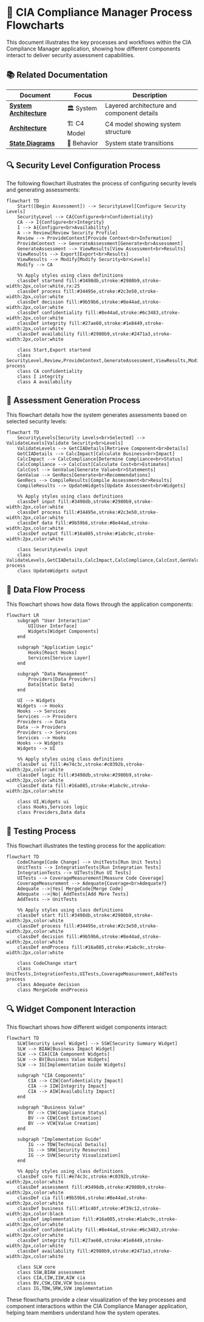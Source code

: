 # 🔄 CIA Compliance Manager Process Flowcharts

This document illustrates the key processes and workflows within the CIA Compliance Manager application, showing how different components interact to deliver security assessment capabilities.

## 📚 Related Documentation

<div class="documentation-map">

| Document                                          | Focus           | Description                               |
| ------------------------------------------------- | --------------- | ----------------------------------------- |
| **[System Architecture](SYSTEM_ARCHITECTURE.md)** | 🏛️ System       | Layered architecture and component details |
| **[Architecture](ARCHITECTURE.md)**               | 🏗️ C4 Model     | C4 model showing system structure          |
| **[State Diagrams](STATEDIAGRAM.md)**             | 🔄 Behavior     | System state transitions                   |

</div>

## 🔍 Security Level Configuration Process

The following flowchart illustrates the process of configuring security levels and generating assessments:

```mermaid
flowchart TD
    Start([Begin Assessment]) --> SecurityLevel[Configure Security Levels]
    SecurityLevel --> CA{Configure<br>Confidentiality}
    CA --> I{Configure<br>Integrity}
    I --> A{Configure<br>Availability}
    A --> Review[Review Security Profile]
    Review --> ProvideContext[Provide Context<br>Information]
    ProvideContext --> GenerateAssessment[Generate<br>Assessment]
    GenerateAssessment --> ViewResults[View Assessment<br>Results]
    ViewResults --> Export[Export<br>Results]
    ViewResults --> Modify[Modify Security<br>Levels]
    Modify --> CA
    
    %% Apply styles using class definitions
    classDef startend fill:#3498db,stroke:#2980b9,stroke-width:2px,color:white,rx:25
    classDef process fill:#34495e,stroke:#2c3e50,stroke-width:2px,color:white
    classDef decision fill:#9b59b6,stroke:#8e44ad,stroke-width:2px,color:white
    classDef confidentiality fill:#8e44ad,stroke:#6c3483,stroke-width:2px,color:white
    classDef integrity fill:#27ae60,stroke:#1e8449,stroke-width:2px,color:white
    classDef availability fill:#2980b9,stroke:#2471a3,stroke-width:2px,color:white
    
    class Start,Export startend
    class SecurityLevel,Review,ProvideContext,GenerateAssessment,ViewResults,Modify process
    class CA confidentiality
    class I integrity
    class A availability
```

## 🔄 Assessment Generation Process

This flowchart details how the system generates assessments based on selected security levels:

```mermaid
flowchart TD
    SecurityLevels[Security Levels<br>Selected] --> ValidateLevels[Validate Security<br>Levels]
    ValidateLevels --> GetCIADetails[Retrieve Component<br>Details]
    GetCIADetails --> CalcImpact[Calculate Business<br>Impact]
    CalcImpact --> CalcCompliance[Determine Compliance<br>Status]
    CalcCompliance --> CalcCost[Calculate Cost<br>Estimates]
    CalcCost --> GenValue[Generate Value<br>Statements]
    GenValue --> GenRecs[Generate<br>Recommendations]
    GenRecs --> CompileResults[Compile Assessment<br>Results]
    CompileResults --> UpdateWidgets[Update Assessment<br>Widgets]
    
    %% Apply styles using class definitions
    classDef input fill:#3498db,stroke:#2980b9,stroke-width:2px,color:white
    classDef process fill:#34495e,stroke:#2c3e50,stroke-width:2px,color:white
    classDef data fill:#9b59b6,stroke:#8e44ad,stroke-width:2px,color:white
    classDef output fill:#16a085,stroke:#1abc9c,stroke-width:2px,color:white
    
    class SecurityLevels input
    class ValidateLevels,GetCIADetails,CalcImpact,CalcCompliance,CalcCost,GenValue,GenRecs,CompileResults process
    class UpdateWidgets output
```

## 🔄 Data Flow Process

This flowchart shows how data flows through the application components:

```mermaid
flowchart LR
    subgraph "User Interaction"
        UI[User Interface]
        Widgets[Widget Components]
    end
    
    subgraph "Application Logic"
        Hooks[React Hooks]
        Services[Service Layer]
    end
    
    subgraph "Data Management"
        Providers[Data Providers]
        Data[Static Data]
    end
    
    UI --> Widgets
    Widgets --> Hooks
    Hooks --> Services
    Services --> Providers
    Providers --> Data
    Data --> Providers
    Providers --> Services
    Services --> Hooks
    Hooks --> Widgets
    Widgets --> UI
    
    %% Apply styles using class definitions
    classDef ui fill:#e74c3c,stroke:#c0392b,stroke-width:2px,color:white
    classDef logic fill:#3498db,stroke:#2980b9,stroke-width:2px,color:white
    classDef data fill:#16a085,stroke:#1abc9c,stroke-width:2px,color:white
    
    class UI,Widgets ui
    class Hooks,Services logic
    class Providers,Data data
```

## 🧪 Testing Process

This flowchart illustrates the testing process for the application:

```mermaid
flowchart TD
    CodeChange[Code Change] --> UnitTests[Run Unit Tests]
    UnitTests --> IntegrationTests[Run Integration Tests]
    IntegrationTests --> UITests[Run UI Tests]
    UITests --> CoverageMeasurement[Measure Code Coverage]
    CoverageMeasurement --> Adequate{Coverage<br>Adequate?}
    Adequate -->|Yes| MergeCode[Merge Code]
    Adequate -->|No| AddTests[Add More Tests]
    AddTests --> UnitTests
    
    %% Apply styles using class definitions
    classDef start fill:#3498db,stroke:#2980b9,stroke-width:2px,color:white
    classDef process fill:#34495e,stroke:#2c3e50,stroke-width:2px,color:white
    classDef decision fill:#9b59b6,stroke:#8e44ad,stroke-width:2px,color:white
    classDef endProcess fill:#16a085,stroke:#1abc9c,stroke-width:2px,color:white
    
    class CodeChange start
    class UnitTests,IntegrationTests,UITests,CoverageMeasurement,AddTests process
    class Adequate decision
    class MergeCode endProcess
```

## 🔍 Widget Component Interaction

This flowchart shows how different widget components interact:

```mermaid
flowchart TD
    SLW[Security Level Widget] --> SSW[Security Summary Widget]
    SLW --> BIAW[Business Impact Widget]
    SLW --> CIA[CIA Component Widgets]
    SLW --> BV[Business Value Widgets]
    SLW --> IG[Implementation Guide Widgets]
    
    subgraph "CIA Components"
        CIA --> CIW[Confidentiality Impact]
        CIA --> IIW[Integrity Impact]
        CIA --> AIW[Availability Impact]
    end
    
    subgraph "Business Value"
        BV --> CSW[Compliance Status]
        BV --> CEW[Cost Estimation]
        BV --> VCW[Value Creation]
    end
    
    subgraph "Implementation Guide"
        IG --> TDW[Technical Details]
        IG --> SRW[Security Resources]
        IG --> SVW[Security Visualization]
    end
    
    %% Apply styles using class definitions
    classDef core fill:#e74c3c,stroke:#c0392b,stroke-width:2px,color:white
    classDef assessment fill:#3498db,stroke:#2980b9,stroke-width:2px,color:white
    classDef cia fill:#9b59b6,stroke:#8e44ad,stroke-width:2px,color:white
    classDef business fill:#f1c40f,stroke:#f39c12,stroke-width:2px,color:black
    classDef implementation fill:#16a085,stroke:#1abc9c,stroke-width:2px,color:white
    classDef confidentiality fill:#8e44ad,stroke:#6c3483,stroke-width:2px,color:white
    classDef integrity fill:#27ae60,stroke:#1e8449,stroke-width:2px,color:white
    classDef availability fill:#2980b9,stroke:#2471a3,stroke-width:2px,color:white
    
    class SLW core
    class SSW,BIAW assessment
    class CIA,CIW,IIW,AIW cia
    class BV,CSW,CEW,VCW business
    class IG,TDW,SRW,SVW implementation
```

These flowcharts provide a clear visualization of the key processes and component interactions within the CIA Compliance Manager application, helping team members understand how the system operates.
